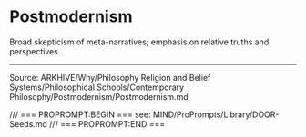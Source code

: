 # Postmodernism

Broad skepticism of meta-narratives; emphasis on relative truths and perspectives.

---
Source: ARKHIVE/Why/Philosophy Religion and Belief Systems/Philosophical Schools/Contemporary Philosophy/Postmodernism/Postmodernism.md

/// === PROPROMPT:BEGIN ===
see: MIND/ProPrompts/Library/DOOR-Seeds.md
/// === PROPROMPT:END ===
